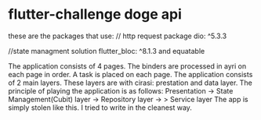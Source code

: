
# flutter-challenge doge api 

these are the packages that use: 
// http request package 
dio: ^5.3.3

//state managment solution
flutter_bloc: ^8.1.3 and equatable


The application consists of 4 pages. The binders are processed in ayri on each page in order. A task is placed on each page. The application consists of 2 main layers. These layers are with cirasi: prestation and data layer. The principle of playing the application is as follows:
Presentation -> State Management(Cubit) layer -> Repository layer -> > Service layer
The app is simply stolen like this. I tried to write in the cleanest way.

